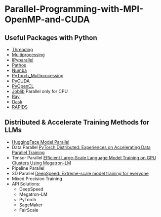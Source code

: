 # Parallel-Programming-with-MPI-OpenMP-and-CUDA

## Useful Packages with Python

- [Threading](https://docs.python.org/3/library/threading.html)
- [Multiprocessing](https://docs.python.org/3/library/multiprocessing.html)
- [IPyparallel](https://ipyparallel.readthedocs.io/en/latest/)
- [Pathos](https://pathos.readthedocs.io/en/latest/index.html)
- [Numba](https://numba.readthedocs.io/en/stable/user/index.html)
- [PyTorch_Multiprocessing](https://pytorch.org/docs/stable/multiprocessing.html)
- [PyCUDA](https://documen.tician.de/pycuda/)
- [PyOpenCL](https://documen.tician.de/pyopencl/)
- [Joblib](https://joblib.readthedocs.io/en/stable/) Parallel only for CPU
- [Ray](https://docs.ray.io/en/latest/)
- [Dask](https://dask.org/)
- [RAPIDS](https://rapids.ai/)

## Distributed & Accelerate Training Methods for LLMs

- [HuggingFace Model Parallel](https://huggingface.co/docs/transformers/v4.15.0/parallelism)
- Data Parallel [PyTorch Distributed: Experiences on Accelerating Data Parallel Training](https://arxiv.org/pdf/2006.15704.pdf)
- Tensor Parallel [Efficient Large-Scale Language Model Training on GPU Clusters Using Megatron-LM](https://arxiv.org/pdf/2104.04473.pdf)
- Pipeline Parallel
- 3D Parallel [DeepSpeed: Extreme-scale model training for everyone](https://www.microsoft.com/en-us/research/blog/deepspeed-extreme-scale-model-training-for-everyone/)
- Mixed Precision Training
- API Solutions:
  - DeepSpeed
  - Megatron-LM
  - PyTorch
  - SageMaker
  - FairScale
